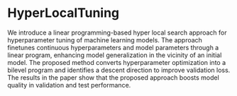 # HyperLocalTuning
We introduce a linear programming-based hyper local search approach for hyperparameter tuning of machine learning models. The approach finetunes continuous hyperparameters and model parameters through a linear program, enhancing model generalization in the vicinity of an initial model. The proposed method converts hyperparameter optimization into a bilevel program and identifies a descent direction to improve validation loss. The results in the paper show that the proposed approach boosts model quality in validation and test performance.
